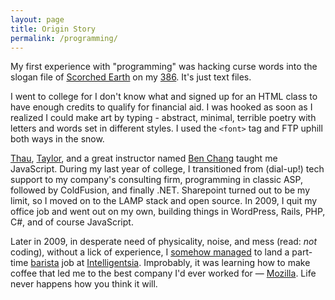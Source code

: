 ```yaml
---
layout: page
title: Origin Story
permalink: /programming/
---
```


My first experience with "programming" was hacking curse words into the slogan
file of
[Scorched Earth](https://en.wikipedia.org/wiki/Scorched_Earth_%28video_game%29)
on my [386](https://en.wikipedia.org/wiki/Intel_80386). It's just text files.

I went to college for I don't know what and signed up for an HTML class to have
enough credits to qualify for financial aid. I was hooked as soon as I realized
I could make art by typing - abstract, minimal, terrible poetry with letters and
words set in different styles. I used the `<font>` tag and FTP uphill both ways
in the snow.

[Thau](https://web.archive.org/web/20000815054226/http://hotwired.lycos.com/webmonkey/programming/javascript/tutorials/tutorial1.html),
[Taylor](https://web.archive.org/web/20000622091351/http://hotwired.lycos.com/webmonkey/html/96/49/index2a.html?tw=programming),
and a great instructor named [Ben Chang](http://www.bcchang.com/) taught me
JavaScript. During my last year of college, I transitioned from (dial-up!) tech
support to my company's consulting firm, programming in classic ASP, followed by
ColdFusion, and finally .NET. Sharepoint turned out to be my limit, so I moved
on to the LAMP stack and open source. In 2009, I quit my office job and went out
on my own, building things in WordPress, Rails, PHP, C#, and of course
JavaScript.

Later in 2009, in desperate need of physicality, noise, and mess (read: _not_
coding), without a lick of experience, I
[somehow managed](https://en.wikipedia.org/wiki/White_privilege) to land a
part-time [barista](/images/random/idunnokenya.jpeg) job at
[Intelligentsia](http://www.intelligentsiacoffee.com/). Improbably, it was
learning how to make coffee that led me to the best company I'd ever worked for
&mdash; [Mozilla](https://www.mozilla.org). Life never happens how you think it will.
